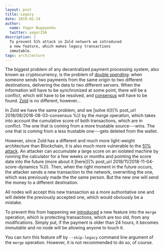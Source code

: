 ```yaml
---
layout: post
title: Legacy
date: 2019-02-24
author:
  name: Yegor Bugayenko
  twitter: yegor256
description: |
  To prevent 51% attack in Zold network we introduced
  a new feature, which makes legacy transactions
  immutable.
tags: architecture
---
```


The biggest problem of any decentralized payment processing system,
also known as cryptocurrency, is the problem of
[double spending](https://en.wikipedia.org/wiki/Double-spending):
when someone sends two payments from the same origin to two different
destinations, delivering the data to two different servers. When the
information will have to be synchronized at some point, there will
be a conflict, which will have to be resolved, and
[consensus](https://en.wikipedia.org/wiki/Consensus_%28computer_science%29)
will have to be found. [Zold](http://www.zold.io) is no different, however...

<!--more-->

In Zold we have the same problem, and we [solve it]({% post_url 2018/08/2018-08-03-consensus %})
by the _merge_ operation, which takes into account the cumulative score
of both transactions, which are in conflict. The one that is coming from a more
trustable source---wins. The one that is coming from a less trustable
one---gets deleted from the wallet.

However, since Zold has a different and much more light-weight architecture than Blockchain, it
is also much more vulnerable to the
[51% attack](https://en.bitcoin.it/wiki/Majority_attack). An attacker can accumulate a
large score on an isolated machine by running the calculator for a few weeks or months
and pointing the score date into the future (more about it
[here]({% post_url 2018/11/2018-11-04-score-dynamics %})).
Then, when the right moment in
the future occurs, the attacker sends a new transaction to the network,
overwriting the one, which was previously made the the same person. But
the new one will send the money to a different destination.

All nodes will accept this new transaction as a more authoritative one
and will delete the previously accepted one, which would obviously be a mistake.

To prevent this from happening we [introduced](https://github.com/zold-io/zold/issues/643) a new feature into the `merge`
operation, which is protecting transactions, which are too old, from any
modifications. Simply put, if the payment is older than 24 hours, it becomes
_immutable_ and no node will be allowing anyone to touch it.

You can turn this feature off by `--skip-legacy` command line argument
of the `merge` operation. However, it is not recommended to do so, of course.
